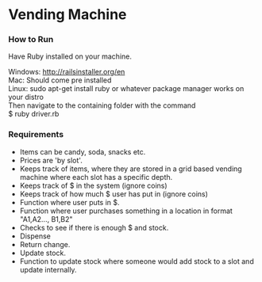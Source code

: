 <h1>Vending Machine</h1>

<h3> How to Run </h3>
Have Ruby installed on your machine.

Windows: <a href="http://railsinstaller.org/en">http://railsinstaller.org/en</a>
<br>Mac: Should come pre installed
<br>Linux: sudo apt-get install ruby
or whatever package manager works on your distro
<br>
Then navigate to the containing folder with the command <br>
$ ruby driver.rb

<h3> Requirements </h3>
<ul>
  <li> Items can be candy, soda, snacks etc. </li>
  <li>Prices are 'by slot'. </li>
  <li>Keeps track of items, where they are stored in a grid based vending machine where each slot has a specific depth. </li>
  <li>Keeps track of $ in the system (ignore coins) </li>
  <li>Keeps track of how much $ user has put in (ignore coins) </li>
  <li>Function where user puts in $. </li>
  <li>Function where user purchases something in a location in format "A1,A2..., B1,B2"
  <li>Checks to see if there is enough $ and stock. </li>
  <li>Dispense </li>
  <li>Return change. </li>
  <li>Update stock. </li>
  <li> Function to update stock where someone would add stock to a slot and update internally. </li>
</ul>
